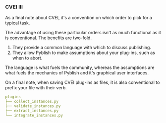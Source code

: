 ### CVEI III

As a final note about CVEI, it's a convention on which order to pick for a typical task.

The advantage of using these particular orders isn't as much functional as it is conventional. The benefits are two-fold.

1. They provide a common language with which to discuss publishing.
2. They allow Pyblish to make assumptions about your plug-ins, such as when to abort.

The language is what fuels the community, whereas the assumptions are what fuels the mechanics of Pyblish and it's graphical user interfaces.

On a final note, when saving CVEI plug-ins as files, it is also conventional to prefix your file with their verb.

```yaml
plugins
├── collect_instances.py
├── validate_instances.py
├── extract_instances.py
└── integrate_instances.py
```
